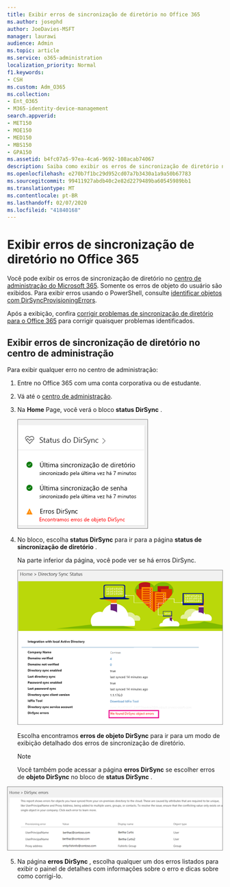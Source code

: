 ```yaml
---
title: Exibir erros de sincronização de diretório no Office 365
ms.author: josephd
author: JoeDavies-MSFT
manager: laurawi
audience: Admin
ms.topic: article
ms.service: o365-administration
localization_priority: Normal
f1.keywords:
- CSH
ms.custom: Adm_O365
ms.collection:
- Ent_O365
- M365-identity-device-management
search.appverid:
- MET150
- MOE150
- MED150
- MBS150
- GPA150
ms.assetid: b4fc07a5-97ea-4ca6-9692-108acab74067
description: Saiba como exibir os erros de sincronização de diretório no centro de administração do Microsoft 365.
ms.openlocfilehash: e270b7f1bc29d952cd07a7b3430a1a9a50b67783
ms.sourcegitcommit: 99411927abdb40c2e82d2279489ba60545989bb1
ms.translationtype: MT
ms.contentlocale: pt-BR
ms.lasthandoff: 02/07/2020
ms.locfileid: "41840168"
---
```

# <a name="view-directory-synchronization-errors-in-office-365"></a>Exibir erros de sincronização de diretório no Office 365

Você pode exibir os erros de sincronização de diretório no [centro de administração do Microsoft 365](https://admin.microsoft.com). Somente os erros de objeto do usuário são exibidos. Para exibir erros usando o PowerShell, consulte [identificar objetos com DirSyncProvisioningErrors](https://docs.microsoft.com/azure/active-directory/hybrid/how-to-connect-syncservice-duplicate-attribute-resiliency).

Após a exibição, confira [corrigir problemas de sincronização de diretório para o Office 365](fix-problems-with-directory-synchronization.md) para corrigir quaisquer problemas identificados.
  
## <a name="view-directory-synchronization-errors-in-the-admin-center"></a>Exibir erros de sincronização de diretório no centro de administração

Para exibir qualquer erro no centro de administração:
  
1. Entre no Office 365 com uma conta corporativa ou de estudante. 
    
2. Vá até o [centro de administração](https://support.office.com/article/758befc4-0888-4009-9f14-0d147402fd23).
    
3. Na **Home** Page, você verá o bloco **status DirSync** . 
    
    ![O bloco de Status do DirSync na visualização do centro de administração](media/060006e9-de61-49d5-8979-e77cda198e71.png)
  
4. No bloco, escolha **status DirSync** para ir para a página **status de sincronização de diretório** . 
    
    Na parte inferior da página, você pode ver se há erros DirSync.
    
    ![Na página status de sincronização de diretório, você pode ver se há erros de objeto DirSync](media/882094a3-80d3-4aae-b90b-78b27047974c.png)
  
    Escolha encontramos **erros de objeto DirSync** para ir para um modo de exibição detalhado dos erros de sincronização de diretório. 
    
    > [!NOTE]
    > Você também pode acessar a página **erros DirSync** se escolher erros de **objeto DirSync** no bloco de **status DirSync** . 
  
![Página de erros DirSync](media/a6e302d4-6be7-4e3a-b4b5-81c5a2c02952.png)
  
5. Na página **erros DirSync** , escolha qualquer um dos erros listados para exibir o painel de detalhes com informações sobre o erro e dicas sobre como corrigi-lo. 
